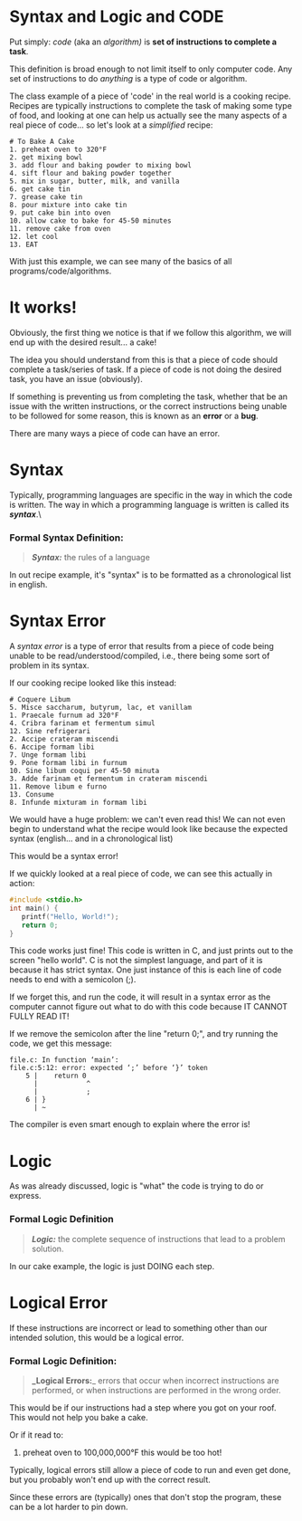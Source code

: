 # Syntax and Logic and CODE

Put simply: *code* (aka an *algorithm)* is __set of instructions to complete a task__.

This definition is broad enough to not limit itself to only computer code.
Any set of instructions to do *anything* is a type of code or algorithm.

The class example of a piece of 'code' in the real world is a cooking recipe.
Recipes are typically instructions to complete the task of making some type of
food, and looking at one can help us actually see the many aspects of a real
piece of code... so let's look at a *simplified* recipe:

```
# To Bake A Cake
1. preheat oven to 320°F
2. get mixing bowl
3. add flour and baking powder to mixing bowl
4. sift flour and baking powder together
5. mix in sugar, butter, milk, and vanilla
6. get cake tin
7. grease cake tin
8. pour mixture into cake tin
9. put cake bin into oven
10. allow cake to bake for 45-50 minutes
11. remove cake from oven
12. let cool
13. EAT
```

With just this example, we can see many of the basics of all programs/code/algorithms.

# It works!

Obviously, the first thing we notice is that if we follow this algorithm,
we will end up with the desired result... a cake!

The idea you should understand from this is that a piece of code
should complete a task/series of task. If a piece of code is not doing
the desired task, you have an issue (obviously).

If something is preventing us from completing the task, whether that be
an issue with the written instructions, or the correct instructions being unable to
be followed for some reason, this is known as an __error__ or a __bug__.

There are many ways a piece of code can have an error.


# Syntax

Typically, programming languages are specific in the way in which the code is written.
The way in which a programming language is written is called its **_syntax_**.\

### Formal Syntax Definition:

> **_Syntax:_** the rules of a language

In out recipe example, it's "syntax" is to be formatted as a chronological list in english.


# Syntax Error

A *syntax error* is a type of error that results from a piece of code
being unable to be read/understood/compiled, i.e., there being some sort of problem in its syntax.

If our cooking recipe looked like this instead:

```
# Coquere Libum
5. Misce saccharum, butyrum, lac, et vanillam
1. Praecale furnum ad 320°F
4. Cribra farinam et fermentum simul
12. Sine refrigerari
2. Accipe crateram miscendi
6. Accipe formam libi
7. Unge formam libi
9. Pone formam libi in furnum
10. Sine libum coqui per 45-50 minuta
3. Adde farinam et fermentum in crateram miscendi
11. Remove libum e furno
13. Consume
8. Infunde mixturam in formam libi
```

We would have a huge problem: we can't even read this!
We can not even begin to understand what the recipe would look like
because the expected syntax (english... and in a chronological list)

This would be a syntax error!

If we quickly looked at a real piece of code, we can see this actually in action:

```c
#include <stdio.h>
int main() {
   printf("Hello, World!");
   return 0;
}
```

This code works just fine! This code is written in C, and
just prints out to the screen "hello world".
C is not the simplest language, and part of it is because
it has strict syntax. One just instance of this is
each line of code needs to end with a semicolon (;).

If we forget this, and run the code, it will result in a
syntax error as the computer cannot figure out what to do with
this code because IT CANNOT FULLY READ IT!

If we remove the semicolon after the line "return 0;", and try
running the code, we get this message:

```
file.c: In function ‘main’:
file.c:5:12: error: expected ‘;’ before ‘}’ token
    5 |    return 0
      |            ^
      |            ;
    6 | }
      | ~
```

The compiler is even smart enough to explain where the error is!

# Logic

As was already discussed, logic is "what" the code is trying to do or express.

### Formal Logic Definition

> **_Logic:_** the complete sequence of instructions that lead to a problem solution.

In our cake example, the logic is just DOING each step.

# Logical Error

If these instructions are incorrect or lead to something other
than our intended solution, this would be a logical error.

### Formal Logic Definition:

> **_Logical Errors:**_ errors that occur when incorrect instructions are performed, or when instructions are performed in the wrong order.

This would be if our instructions had a step where you got on your roof.
This would not help you bake a cake.

Or if it read to:
1. preheat oven to 100,000,000°F
   this would be too hot!

Typically, logical errors still allow a piece of code to run and even
get done, but you probably won't end up with the correct result.

Since these errors are (typically) ones that don't stop the program,
these can be a lot harder to pin down.
